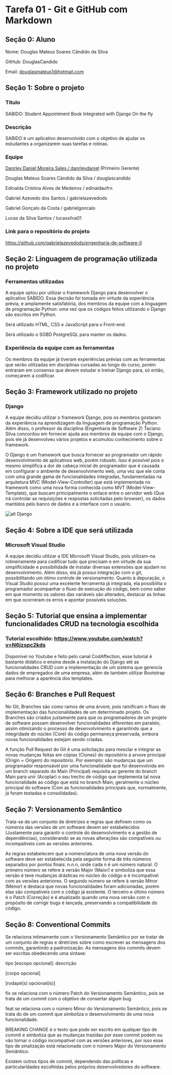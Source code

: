 # Tarefa 01 - Git e GitHub com Markdown

## Seção 0: Aluno

Nome: Douglas Mateus Soares Cândido da Silva

GitHub: DouglasCandido

Email: douglasmateus1@hotmail.com

## Seção 1: Sobre o projeto

### Título

SABIDO: Student Appointment Book Integrated with Django On the fly   

### Descrição

SABIDO é um aplicativo desenvolvido com o objetivo de ajudar os estudantes a organizarem suas tarefas e rotinas.

### Equipe

[Danrley Daniel Moreira Sales / danrleydaniel](https://github.com/danrleydaniel)  (Primeiro Gerente)

Douglas Mateus Soares Cândido da Silva / douglascandido

Edinalda Cristina Alves de Medeiros / edinaldaufrn

Gabriel Azevedo dos Santos / gabrielazevedods

Gabriel Gonçalo da Costa / gabrielgoncalo

Lucas da Silva Santos / lucassilva01

### Link para o repositório do projeto

https://github.com/gabrielazevedods/engenharia-de-software-II

## Seção 2: Linguagem de programação utilizada no projeto

### Ferramentas utilizadas

A equipe optou por utilizar o framework Django para desenvolver o aplicativo SABIDO. Essa decisão foi tomada em virtude da experiência prévia, e amplamente satisfatória, dos membros da equipe com a linguagem de programação Python: uma vez que os códigos feitos utilizando o Django são escritos em Python.

Será utilizado HTML, CSS e JavaScript para o Front-end.

Será utilizado o SGBD PostgreSQL para manter os dados.

### Experiência da equipe com as ferramentas

Os membros da equipe já tiveram experiências prévias com as ferramentas que serão utilizadas em disciplinas cursadas ao longo do curso, porém entraram em consenso que devem estudar e treinar Django para, só então, começarem a codificar.

## Seção 3: Framework utilizado no projeto

### Django

A equipe decidiu utilizar o framework Django, pois os membros gostaram da experiência na aprendizagem da linguagem de programação Python. Além disso, o professor da disciplina (Engenharia de Software 2) Taciano Silva concordou em fornecer ajuda aos membros da equipe com o Django, pois ele já desenvolveu vários projetos e acumulou conhecimento sobre o framework.

O Django é um framework que busca fornecer ao programador um rápido desenvolvimento de aplicativos web, porém robusto. Isso é possível pois o mesmo simplifica a dor de cabeça inicial do programador que é causada em configurar o ambiente de desenvolvimento web, uma vez que ele conta com uma grande gama de funcionalidades integradas, fundamentadas na arquitetura MVC (Model-View-Controller) que está implementada no framework como uma nova forma conhecida como MVT (Model-View-Template), que buscam principalmente o enlace entre o servidor web (Que irá controlar as requisições e respostas solicitadas pelo browser), os dados mantidos pelo banco de dados e a interface com o usuário.

![alt Django](https://www.researchgate.net/profile/John-Handley-2/publication/279198179/figure/fig2/AS:294420277678096@1447206672815/Main-components-of-the-full-stack-with-Django-framework-being-at-the-core.png)

## Seção 4: Sobre a IDE que será utilizada

### Microsoft Visual Studio

A equipe decidiu utilizar a IDE Microsoft Visual Studio, pois utilizam-na rotineiramente para codificar tudo que precisam e em virtude da sua simplificidade e possibilidade de instalar diversas extensões que ajudam no desenvolvimento. Além disso, ela já possui integração com o git, possibilitando um ótimo controle de versionamento. Quanto à depuração, o Visual Studio possui uma excelente ferramenta já integrada, ela possibilita o programador acompanhar o fluxo de execução do código, bem como saber em que momento os valores das variáveis são alterados, destacar as linhas em que ocorreram os erros e apontar possíveis soluções. 

## Seção 5: Tutorial que ensina a implementar funcionalidades CRUD na tecnologia escolhida

### Tutorial escolhido: https://www.youtube.com/watch?v=N6jzspc2kds

Disponível no Youtube e feito pelo canal CodAffection, esse tutorial é bastante didático e ensina desde a instalação do Django até as funcionalidades CRUD com a implementação de um sistema que gerencia dados de empregados de uma empresa, além de também utilizar Bootstrap para melhorar a aparência dos templates.

## Seção 6: Branches e Pull Request

No Git, Branches são como ramos de uma árvore, pois ramificam o fluxo de implementação das funcionalidades de um determinado projeto. Os Branches são criados justamente para que os programadores de um projeto de software possam desenvolver funcionalidades diferentes em paralelo, assim otimizando o processo de desenvolvimento e garantindo que a integridade do núcleo (Core) do código permaneça preservada, embora novas funcionalidades estejam sendo criadas. 

A função Pull Request do Git é uma solicitação para mesclar e integrar as novas mudanças feitas em cópias (Clones) do repositório à arvore principal (Origin = Orígem) do repositório. Por exemplo: são mudanças que um programador responsável por uma funcionalidade que foi desenvolvida em um branch separado do Main (Principal) requisita ao gerente do branch Main para unir (Acoplar) o seu trecho de código que implementa tal nova funcionalidade ao código que está no branch Main, geralmente o núcleo principal do software (Com as funcionalidades principais que, normalmente, já foram testadas e consolidadas). 

## Seção 7: Versionamento Semântico

Trata-se de um conjunto de diretrizes e regras que definem como os números das versões de um software devem ser estabelecidos (Justamente para garantir o controle do desenvolvimento e a gestão de dependências), considerando se as novas alterações são compatíveis ou incompatíveis com as versões anteriores. 

As regras estabelecem que a nomenclatura de uma nova versão do software deve ser estabelecida pela seguinte forma de três números separados por pontos finais: n.n.n, onde cada n é um número natural. O primeiro número se refere à versão Major (Maior) e simboliza que essa versão é teve mudanças drásticas no núcleo do código e é incompatível com as versões anteriores. O segundo número se refere à versão Minor (Menor) e destaca que novas funcionalidades foram adicionadas, porém elas são compatíveis com o código já existente. O terceiro e último número é o Patch (Correção) e é atualizado quando uma nova versão com o propósito de corrigir bugs é lançada, preservando a compatibilidade do código.


## Seção 8: Conventional Commits 

Se relaciona intimamente com o Versionamento Semântico por se tratar de um conjunto de regras e diretrizes sobre como escrever as mensagens dos commits, garantindo a padronização. As mensagens dos commits devem ser escritas obedecendo uma sintaxe: 

tipo [escopo opcional]: descrição

[corpo opcional]

[rodapé(s) opcional(is)]

fix se relaciona com o número Patch do Versionamento Semântico, pois se trata de um commit com o objetivo de consertar algum bug.

feat se relaciona com o número Minor do Versionamento Semântico, pois se trata do de um commit que simboliza o desenvolvimento de uma nova funcionalidade.

BREAKING CHANGE é o texto que pode ser escrito em qualquer tipo de commit e simboliza que as mudanças trazidas por esse commit podem ou vão tornar o código incompatível com as versões anteriores, por isso esse tipo de sinalização está relacionada com o número Major do Versionamento Semântico.

Existem outros tipos de commit, dependendo das políticas e particularidades escolhidas pelos próprios desenvolvedores do software.







